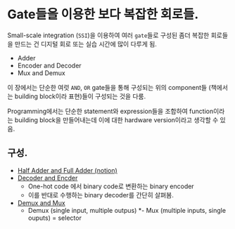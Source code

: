 # Gate들을 이용한 보다 복잡한 회로들.

Small-scale integration (`SSI`)을 이용하여 여러 `gate`들로 구성된 좀더 복잡한 회로들을 만드는 건 디지털 회로 또는 실습 시간에 많이 다루게 됨.

* Adder
* Encoder and Decoder
* Mux and Demux

이 장에서는 단순한 여럿 `AND`, `OR` gate들을 통해 구성되는 위의 component들 (책에서는 building block이라 표현)들이 구성되는 것을 다룸.

Programming에서는 단순한 statement와 expression들을 조합하여 function이라는 building block을 만들어내는데 이에 대한 hardware version이라고 생각할 수 있음.

## 구성.

* [Half Adder and Full Adder (notion)](https://dsaint31.notion.site/2-5-1-Building-an-Adder-8d766ecdc59d4241bdd70309f9651e12)
* [Decoder and Encder](https://dsaint31.tistory.com/entry/CI-Binary-Decoderhttps://dsaint31.tistory.com/manage/newpost/404?type=post&returnURL=https%3A%2F%2Fdsaint31.tistory.com%2Fentry%2FCI-Binary-Decoder)
  * One-hot code 에서 binary code로 변환하는 binary encoder
  * 이를 반대로 수행하는 binary decoder를 간단히 살펴봄.
* [Demux and Mux](https://dsaint31.tistory.com/entry/CI-Demultiplexer-and-Multiplexer)
  * Demux (single input, multiple outpus)
  *- Mux (multiple inputs, single ouputs) = selector